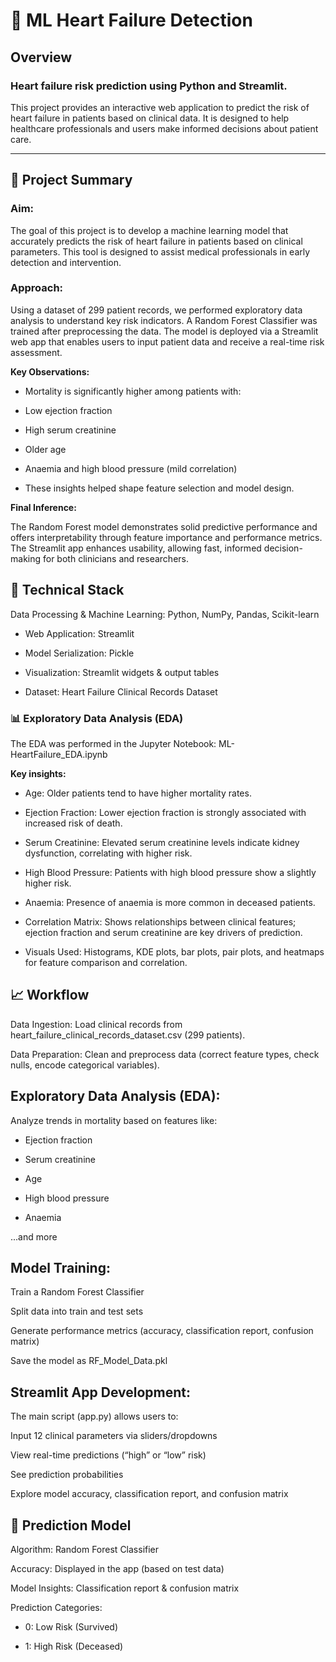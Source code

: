 # 💓 ML Heart Failure Detection
## Overview
### **Heart failure risk prediction using Python and Streamlit.**

This project provides an interactive web application to predict the risk of heart failure in patients based on clinical data. It is designed to help healthcare professionals and users make informed decisions about patient care.

---

## 🎯 Project Summary
### Aim:
The goal of this project is to develop a machine learning model that accurately predicts the risk of heart failure in patients based on clinical parameters. This tool is designed to assist medical professionals in early detection and intervention.

### Approach:
Using a dataset of 299 patient records, we performed exploratory data analysis to understand key risk indicators. A Random Forest Classifier was trained after preprocessing the data. The model is deployed via a Streamlit web app that enables users to input patient data and receive a real-time risk assessment.

 **Key Observations:**

- Mortality is significantly higher among patients with:

- Low ejection fraction

- High serum creatinine

- Older age

- Anaemia and high blood pressure (mild correlation)

- These insights helped shape feature selection and model design.

**Final Inference:**

The Random Forest model demonstrates solid predictive performance and offers interpretability through feature importance and performance metrics. The Streamlit app enhances usability, allowing fast, informed decision-making for both clinicians and researchers.

## 🚀 Technical Stack
Data Processing & Machine Learning:
Python, NumPy, Pandas, Scikit-learn

- Web Application:
Streamlit

- Model Serialization:
Pickle

- Visualization:
Streamlit widgets & output tables

- Dataset:
Heart Failure Clinical Records Dataset

### 📊 Exploratory Data Analysis (EDA)
The EDA was performed in the Jupyter Notebook: ML-HeartFailure_EDA.ipynb

**Key insights:**

- Age: Older patients tend to have higher mortality rates.

- Ejection Fraction: Lower ejection fraction is strongly associated with increased risk of death.

- Serum Creatinine: Elevated serum creatinine levels indicate kidney dysfunction, correlating with higher risk.

- High Blood Pressure: Patients with high blood pressure show a slightly higher risk.

- Anaemia: Presence of anaemia is more common in deceased patients.

- Correlation Matrix: Shows relationships between clinical features; ejection fraction and serum creatinine are key drivers of prediction.

- Visuals Used: Histograms, KDE plots, bar plots, pair plots, and heatmaps for feature comparison and correlation.

## 📈 Workflow
 Data Ingestion: Load clinical records from heart_failure_clinical_records_dataset.csv (299 patients).

 Data Preparation: Clean and preprocess data (correct feature types, check nulls, encode categorical variables).

## Exploratory Data Analysis (EDA):
Analyze trends in mortality based on features like:

- Ejection fraction

- Serum creatinine

- Age

- High blood pressure

- Anaemia

...and more

## Model Training:

Train a Random Forest Classifier

Split data into train and test sets

Generate performance metrics (accuracy, classification report, confusion matrix)

Save the model as RF_Model_Data.pkl

## Streamlit App Development:
The main script (app.py) allows users to:

Input 12 clinical parameters via sliders/dropdowns

View real-time predictions (“high” or “low” risk)

See prediction probabilities

Explore model accuracy, classification report, and confusion matrix

## 🔬 Prediction Model
Algorithm: Random Forest Classifier

Accuracy: Displayed in the app (based on test data)

Model Insights: Classification report & confusion matrix

Prediction Categories:

- 0: Low Risk (Survived)

- 1: High Risk (Deceased)
